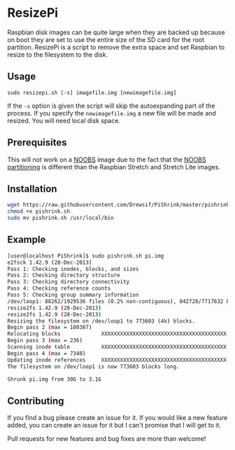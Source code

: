 # ResizePi #

Raspbian disk images can be quite large when they are backed up because on boot they are set to use the entire size of the SD card for the root partition. ResizePi is a script to remove the extra space and set Raspbian to resize to the filesystem to the disk.

## Usage ##
`sudo resizepi.sh [-s] imagefile.img [newimagefile.img]`

If the `-s` option is given the script will skip the autoexpanding part of the process. If you specify the `newimagefile.img` a new file will be made and resized. You will need local disk space.

## Prerequisites ##
This will not work on a  [NOOBS](https://github.com/raspberrypi/noobs) image due to the fact that the [NOOBS partitioning](https://github.com/raspberrypi/noobs/wiki/NOOBS-partitioning-explained) is different than the Raspbian Stretch and Stretch Lite images.

## Installation ##
```bash
wget https://raw.githubusercontent.com/Drewsif/PiShrink/master/pishrink.sh
chmod +x pishrink.sh
sudo mv pishrink.sh /usr/local/bin
```

## Example ##
```bash
[user@localhost PiShrink]$ sudo pishrink.sh pi.img
e2fsck 1.42.9 (28-Dec-2013)
Pass 1: Checking inodes, blocks, and sizes
Pass 2: Checking directory structure
Pass 3: Checking directory connectivity
Pass 4: Checking reference counts
Pass 5: Checking group summary information
/dev/loop1: 88262/1929536 files (0.2% non-contiguous), 842728/7717632 blocks
resize2fs 1.42.9 (28-Dec-2013)
resize2fs 1.42.9 (28-Dec-2013)
Resizing the filesystem on /dev/loop1 to 773603 (4k) blocks.
Begin pass 2 (max = 100387)
Relocating blocks             XXXXXXXXXXXXXXXXXXXXXXXXXXXXXXXXXXXXXXXX
Begin pass 3 (max = 236)
Scanning inode table          XXXXXXXXXXXXXXXXXXXXXXXXXXXXXXXXXXXXXXXX
Begin pass 4 (max = 7348)
Updating inode references     XXXXXXXXXXXXXXXXXXXXXXXXXXXXXXXXXXXXXXXX
The filesystem on /dev/loop1 is now 773603 blocks long.

Shrunk pi.img from 30G to 3.1G
```

## Contributing ##
If you find a bug please create an issue for it. If you would like a new feature added, you can create an issue for it but I can't promise that I will get to it.

Pull requests for new features and bug fixes are more than welcome!
